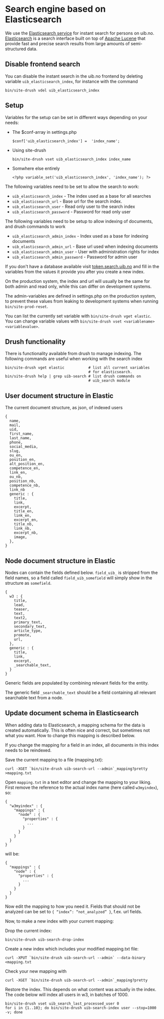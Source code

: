 # Search engine based on Elasticsearch

We use the [Elasticsearch service](https://tk.app.uib.no/node/247)
for instant search for persons on uib.no.
[Elasticsearch](https://en.wikipedia.org/wiki/Elasticsearch) is a search
interface built on top of [Apache Lucene](https://lucene.apache.org) that
provide fast and precise search results from large amounts of semi-structured
data.

## Disable frontend search
You can disable the instant search in the uib.no frontend by deleting
variable `uib_elasticsearch_index`, for instance with the command

    bin/site-drush vdel uib_elasticsearch_index

## Setup

Variables for the setup can be set in different ways depending on your needs:

- The $conf-array in settings.php

  `$conf['uib_elasticsearch_index'] =  'index_name';`

- Using site-drush

  `bin/site-drush vset uib_elasticsearch_index index_name`

- Somwhere else entirely

  `<?php variable_set('uib_elasticsearch_index', 'index_name'); ?>`

The following variables need to be set to allow the search to work:

* `uib_elasticsearch_index` - The index used as a base for all searches
* `uib_elasticsearch_url` - Base url for the search index.
* `uib_elasticsearch_user` - Read only user to the search index
* `uib_elasticsearch_password` - Password for read only user

The following variables need to be setup to allow indexing of documents, and
drush commands to work

* `uib_elasticsearch_admin_index` - Index used as a base for indexing 
documents
* `uib_elasticsearch_admin_url` - Base url used when indexing documents
* `uib_elasticsearch_admin_user` - User with administration rights for index
* `uib_elasticsearch_admin_password` - Password for admin user

If you don't have a database available visit
[token.search.uib.no](https://token.search.uib.no)
and fill in the variables from the values it provide you after you
create a new index.

On the production system, the index and url will usually be the same for both
admin and read only, while this can differ on development systems.

The admin-variables are defined in settings.php on the production system, to
prevent these values from leaking to development systems when running
`bin/site-prod-reset`.

You can list the currently set variable with
`bin/site-drush vget elastic`.
You can change variable values with
`bin/site-drush vset <variablename> <variablevalue>`.

## Drush functionality

There is functionality available from drush to manage
indexing. The following commands are useful when working with the search index

    bin/site-drush vget elastic           # list all current variables
                                          # for elasticsearch.
    bin/site-drush help | grep uib-search # list drush commands on
                                          # uib_search module

## User document structure in Elastic

The current document structure, as json, of indexed users

    {
      name,
      mail,
      uid,
      first_name,
      last_name,
      phone,
      social_media,
      slug,
      ou_en,
      position_en,
      alt_position_en,
      competence_en,
      link_en,
      ou_nb,
      position_nb,
      competence_nb,
      link_nb
      generic : {
        title,
        link,
        excerpt,
        title_en,
        link_en,
        excerpt_en,
        title_nb,
        link_nb,
        excerpt_nb,
        image,
      },
    }

## Node document structure in Elastic

Nodes can contain the fields defined below. `field_uib_` is stripped from the
field names, so a field called `field_uib_somefield` will simply show in the
structure as `somefield`.


    {
      w3 : {
        title,
        lead,
        teaser,
        text,
        text2,
        primary_text,
        secondary_text,
        article_type,
        promote,
        url,
      },
      generic : {
        title,
        link,
        excerpt,
        _searchable_text,
      }
    }

Generic fields are populated by combining relevant fields for the entity.

The generic field `_searchable_text` should be a field containing all relevant
searchable text from a node.

## Update document schema in Elasticsearch

When adding data to Elasticsearch, a mapping schema for the data is created
automatically. This is often nice and correct, but sometimes not what you want.
How to change this mapping is described below.

If you change the mapping for a field in an index, all documents in this
index needs to be reindexed.

Save the current mapping to a file (mapping.txt):

    curl -XGET `bin/site-drush uib-search-url --admin`_mapping?pretty >mapping.txt

Open `mapping.txt` in a text editor and change the mapping to your liking. First
remove the reference to the actual index name (here called `w3myindex`), so:

    {
      "w3myindex" : {
        "mappings" : {
          "node" : {
            "properties" : {
              ...
            }
          }
        }
      }
    }

will be:

    {
      "mappings" : {
        "node" : {
          "properties" : {
            ...
          }
        }
      }
    }

Now edit the mapping to how you need it. Fields that should not be analyzed can
be set to `{ “index”: “not_analyzed” }`, f.ex. url fields.

Now, to make a new index with your current mapping:

Drop the current index:

    bin/site-drush uib-search-drop-index

Create a new index which includes your modified mapping.txt file:

    curl -XPUT `bin/site-drush uib-search-url --admin` --data-binary <mapping.txt

Check your new mapping with

    curl -XGET `bin/site-drush uib-search-url --admin`_mapping?pretty

Restore the index. This depends on what content was actually in the index. The
code below will index all users in w3, in batches of 1000.

    bin/site-drush vset uib_search_last_processed_user 0
    for i in {1..10}; do bin/site-drush uib-search-index user --stop=1000 -v; done
